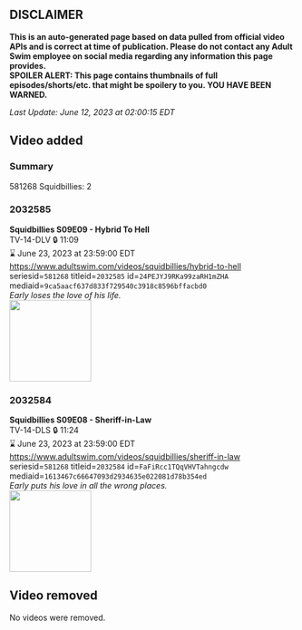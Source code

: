 ## DISCLAIMER
**This is an auto-generated page based on data pulled from official video APIs and is correct at time of publication. Please do not contact any Adult Swim employee on social media regarding any information this page provides.**  
**SPOILER ALERT: This page contains thumbnails of full episodes/shorts/etc. that might be spoilery to you. YOU HAVE BEEN WARNED.**  

_Last Update: June 12, 2023 at 02:00:15 EDT_
## Video added
### Summary
581268 Squidbillies: 2  
### 2032585
**Squidbillies S09E09 - Hybrid To Hell**  
TV-14-DLV 🔒 11:09  
⌛ June 23, 2023 at 23:59:00 EDT  
https://www.adultswim.com/videos/squidbillies/hybrid-to-hell  
seriesid=`581268` titleid=`2032585` id=`24PEJYJ9RKa99zaRH1mZHA` mediaid=`9ca5aacf637d833f729540c3918c8596bffacbd0`  
_Early loses the love of his life._  
<a href="https://media.cdn.adultswim.com/uploads/20200414/thumbnails/2_204141127341-squidbillies_095_dup-20141121.jpg"><img src="https://media.cdn.adultswim.com/uploads/20200414/thumbnails/2_204141127341-squidbillies_095_dup-20141121.jpg" height="144px" /></a>
### 2032584
**Squidbillies S09E08 - Sheriff-in-Law**  
TV-14-DLS 🔒 11:24  
⌛ June 23, 2023 at 23:59:00 EDT  
https://www.adultswim.com/videos/squidbillies/sheriff-in-law  
seriesid=`581268` titleid=`2032584` id=`FaFiRcc1TQqVHVTahngcdw` mediaid=`1613467c66647093d2934635e022081d78b354ed`  
_Early puts his love in all the wrong places._  
<a href="https://media.cdn.adultswim.com/uploads/20200414/thumbnails/2_20414112784-squidbillies_094_dup-20141114.jpg"><img src="https://media.cdn.adultswim.com/uploads/20200414/thumbnails/2_20414112784-squidbillies_094_dup-20141114.jpg" height="144px" /></a>
## Video removed
No videos were removed.  
